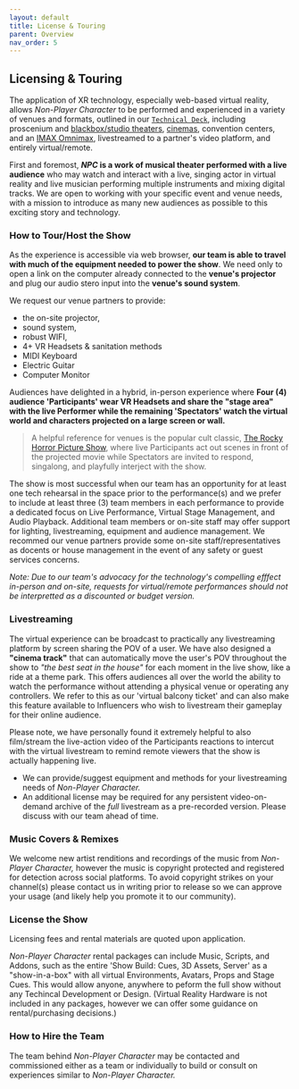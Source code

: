 ```yaml
---
layout: default
title: License & Touring
parent: Overview
nav_order: 5
---
```


## Licensing & Touring
The application of XR technology, especially web-based virtual reality, allows *Non-Player Character* to be performed and experienced in a variety of venues and formats, outlined in our [`Technical Deck`](./technical.md), including proscenium and [blackbox/studio theaters](https://brendanabradley.substack.com/p/taking-vr-on-the-road), [cinemas](https://brendanabradley.substack.com/p/from-conference-hall-to-cinema-arthouse), convention centers, and an [IMAX Omnimax](https://vimeo.com/603518673), livestreamed to a partner's video platform, and entirely virtual/remote.

First and foremost, ***NPC* is a work of musical theater performed with a live audience** who may watch and interact with a live, singing actor in virtual reality and live musician performing multiple instruments and mixing digital tracks. We are open to working with your specific event and venue needs, with a mission to introduce as many new audiences as possible to this exciting story and technology. 

### How to Tour/Host the Show
As the experience is accessible via web browser, **our team is able to travel with much of the equipment needed to power the show**. We need only to open a link on the computer already connected to the **venue's projector** and plug our audio stero input into the **venue's sound system**. 

We request our venue partners to provide: 
- the on-site projector, 
- sound system, 
- robust WIFI,
- 4+ VR Headsets & sanitation methods
- MIDI Keyboard
- Electric Guitar
- Computer Monitor

Audiences have delighted in a hybrid, in-person experience where **Four (4) audience 'Participants' wear VR Headsets and share the "stage area" with the live Performer while the remaining 'Spectators' watch the virtual world and characters projected on a large screen or wall.**

> A helpful reference for venues is the popular cult classic, [The Rocky Horror Picture Show](https://pamplinmedia.com/images/artimg/00003711099244-0640.jpg), where live Participants act out scenes in front of the projected movie while Spectators are invited to respond, singalong, and playfully interject with the show.

The show is most successful when our team has an opportunity for at least one tech rehearsal in the space prior to the performance(s) and we prefer to include at least three (3) team members in each performance to provide a dedicated focus on Live Performance, Virtual Stage Management, and Audio Playback. Additional team members or on-site staff may offer support for lighting, livestreaming, equipment and audience management. We recommed our venue partners provide some on-site staff/representatives as docents or house management in the event of any safety or guest services concerns.

*Note: Due to our team's advocacy for the technology's compelling efffect in-person and on-site, requests for virtual/remote performances should not be interpretted as a discounted or budget version.*


### Livestreaming
The virtual experience can be broadcast to practically any livestreaming platform by screen sharing the POV of a user. We have also designed a **"cinema track"** that can automatically move the user's POV throughout the show to *"the best seat in the house"* for each moment in the live show, like a ride at a theme park. This offers audiences all over the world the ability to watch the performance without attending a physical venue or operating any controllers. We refer to this as our 'virtual balcony ticket' and can also make this feature available to Influencers who wish to livestream their gameplay for their online audience. 

Please note, we have personally found it extremely helpful to also film/stream the live-action video of the Participants reactions to intercut with the virtual livestream to remind remote viewers that the show is actually happening live. 

* We can provide/suggest equipment and methods for your livestreaming needs of *Non-Player Character.* 
* An additional license may be required for any persistent video-on-demand archive of the *full* livestream as a pre-recorded version. Please discuss with our team ahead of time.

### Music Covers & Remixes 
We welcome new artist renditions and recordings of the music from *Non-Player Character,* however the music is copyright protected and registered for detection across social platforms. To avoid copyright strikes on your channel(s) please contact us in writing prior to release so we can approve your usage (and likely help you promote it to our community).

### License the Show
Licensing fees and rental materials are quoted upon application. 

*Non-Player Character* rental packages can include Music, Scripts, and Addons, such as the entire 'Show Build: Cues, 3D Assets, Server' as a "show-in-a-box" with all virtual Environments, Avatars, Props and Stage Cues. This would allow anyone, anywhere to peform the full show without any Techincal Development or Design. (Virtual Reality Hardware is not included in any packages, however we can offer some guidance on rental/purchasing decisions.)

### How to Hire the Team
The team behind *Non-Player Character* may be contacted and commissioned either as a team or individually to build or consult on experiences similar to *Non-Player Character.*
